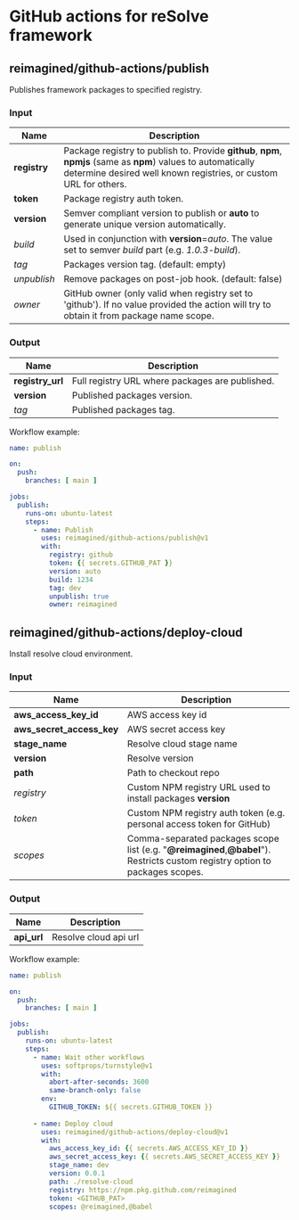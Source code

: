 # GitHub actions for reSolve framework

## reimagined/github-actions/publish

Publishes framework packages to specified registry.

### Input

| Name | Description |
| ---- | ----------- |
| **registry** | Package registry to publish to. Provide **github**, **npm**, **npmjs** (same as **npm**) values to automatically determine desired well known registries, or custom URL for others. |
| **token** | Package registry auth token. |
| **version** | Semver compliant version to publish or **auto** to generate unique version automatically. |
| *build* | Used in conjunction with **version**=*auto*. The value set to semver *build* part (e.g. *1.0.3-build*). |
| *tag* | Packages version tag. (default: empty) |
| *unpublish* | Remove packages on post-job hook. (default: false) |
| *owner* | GitHub owner (only valid when registry set to 'github'). If no value provided the action will try to obtain it from package name scope. |

### Output

| Name | Description |
| ---- | ----------- |
| **registry_url** | Full registry URL where packages are published.  |
| **version** | Published packages version. |
| *tag* | Published packages tag. |



Workflow example:
```yaml
name: publish

on:
  push:
    branches: [ main ]

jobs:
  publish:
    runs-on: ubuntu-latest
    steps:
      - name: Publish
        uses: reimagined/github-actions/publish@v1
        with:
          registry: github
          token: {{ secrets.GITHUB_PAT }}
          version: auto
          build: 1234
          tag: dev
          unpublish: true
          owner: reimagined

```

## reimagined/github-actions/deploy-cloud

Install resolve cloud environment.

### Input

| Name | Description |
| ---- | ----------- |
| **aws_access_key_id** | AWS access key id |
| **aws_secret_access_key** | AWS secret access key |
| **stage_name** | Resolve cloud stage name |
| **version** | Resolve version |
| **path** | Path to checkout repo |
| *registry* | Custom NPM registry URL used to install packages **version** |
| *token* | Custom NPM registry auth token (e.g. personal access token for GitHub) |
| *scopes* | Comma-separated packages scope list (e.g. "**@reimagined**,**@babel**"). Restricts custom registry option to packages scopes.  |

### Output

| Name | Description |
| ---- | ----------- |
| **api_url** | Resolve cloud api url |



Workflow example:
```yaml
name: publish

on:
  push:
    branches: [ main ]

jobs:
  publish:
    runs-on: ubuntu-latest
    steps:
      - name: Wait other workflows
        uses: softprops/turnstyle@v1
        with:
          abort-after-seconds: 3600
          same-branch-only: false
        env:
          GITHUB_TOKEN: ${{ secrets.GITHUB_TOKEN }}
          
      - name: Deploy cloud
        uses: reimagined/github-actions/deploy-cloud@v1
        with:
          aws_access_key_id: {{ secrets.AWS_ACCESS_KEY_ID }}
          aws_secret_access_key: {{ secrets.AWS_SECRET_ACCESS_KEY }}
          stage_name: dev
          version: 0.0.1
          path: ./resolve-cloud
          registry: https://npm.pkg.github.com/reimagined
          token: <GITHUB_PAT>
          scopes: @reimagined,@babel
```
